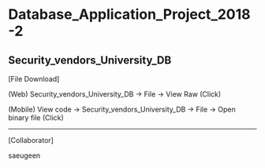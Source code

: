# Database_Application_Project_2018-2
Security_vendors_University_DB
-----------------------------------------
[File Download]

(Web) Security_vendors_University_DB -> File -> View Raw (Click)

(Mobile) View code -> Security_vendors_University_DB -> File -> Open binary file (Click)

----------------------------------------------------------------------------------------                
[Collaborator]

saeugeen

